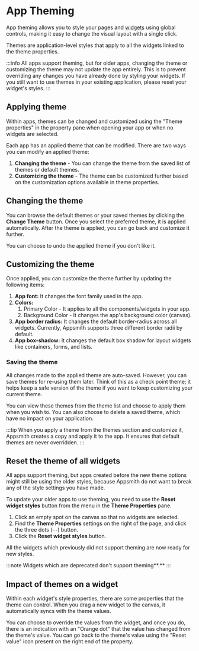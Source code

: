 # App Theming

App theming allows you to style your pages and [widgets](/reference/widgets/) using global controls, making it easy to change the visual layout with a single click.

 <VideoEmbed host="youtube" videoId="v6Lc3p6lv7o" title="How to use App themes" caption="How to use App themes"/>

Themes are application-level styles that apply to all the widgets linked to the theme properties.

:::info
All apps support theming, but for older apps, changing the theme or customizing the theme may not update the app entirely. This is to prevent overriding any changes you have already done by styling your widgets. If you still want to use themes in your existing application, please reset your widget's styles.
:::

## Applying theme

Within apps, themes can be changed and customized using the "Theme properties" in the property pane when opening your app or when no widgets are selected.

Each app has an applied theme that can be modified. There are two ways you can modify an applied theme:

1. **Changing the theme** - You can change the theme from the saved list of themes or default themes.
2. **Customizing the theme** - The theme can be customized further based on the customization options available in theme properties.

## **Changing the theme**

You can browse the default themes or your saved themes by clicking the **Change Theme** button. Once you select the preferred theme, it is applied automatically. After the theme is applied, you can go back and customize it further.

You can choose to undo the applied theme if you don't like it.

## **Customizing the theme**

Once applied, you can customize the theme further by updating the following items:

1. **App font:** It changes the font family used in the app.
2. **Colors:**
   1. Primary Color - It applies to all the components/widgets in your app.
   2. Background Color - It changes the app's background color (canvas).
3. **App border radius:** It changes the default border-radius across all widgets. Currently, Appsmith supports three different border radii by default.
4. **App box-shadow:** It changes the default box shadow for layout widgets like containers, forms, and lists.

### **Saving the theme**

All changes made to the applied theme are auto-saved. However, you can save themes for re-using them later. Think of this as a check point theme; it helps keep a safe version of the theme if you want to keep customizing your current theme.

You can view these themes from the theme list and choose to apply them when you wish to. You can also choose to delete a saved theme, which have no impact on your application.

:::tip
When you apply a theme from the themes section and customize it, Appsmith creates a copy and apply it to the app. It ensures that default themes are never overridden.
:::

## ​Reset the theme of all widgets

All apps support theming, but apps created before the new theme options might still be using the older styles, because Appsmith do not want to break any of the style settings you have made.

To update your older apps to use theming, you need to use the **Reset widget styles** button from the menu in the **Theme Properties** pane.

<VideoEmbed host="youtube" videoId="6W-EIPKCNK8" title="Reset all Widget Styles" caption="Reset all Widget Styles"/>



1. Click an empty spot on the canvas so that no widgets are selected.
2. Find the **Theme Properties** settings on the right of the page, and click the three dots (⋯) button.
3. Click the **Reset widget styles** button.

All the widgets which previously did not support theming are now ready for new styles.

:::note
Widgets which are deprecated don't support theming**.**
:::

## Impact of themes on a widget

Within each widget's style properties, there are some properties that the theme can control. When you drag a new widget to the canvas, it automatically syncs with the theme values.

You can choose to override the values from the widget, and once you do, there is an indication with an "Orange dot" that the value has changed from the theme's value. You can go back to the theme's value using the "Reset value" icon present on the right end of the property.
